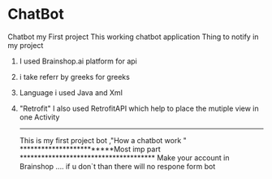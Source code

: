 # ChatBot
Chatbot my First project
This working chatbot  application 
Thing to notify in my project 
1) I used Brainshop.ai platform for api
2) i take referr by greeks for greeks
3) Language i used Java and Xml
4) "Retrofit" I also used RetrofitAPI which help to place the mutiple view in one Activity  


   ******************************************************************************
   This is my first project  bot ,"How a chatbot work "
   *************************Most imp part **************************************
    Make your account in Brainshop .... if u don`t than there  will no respone form bot 
   
   
